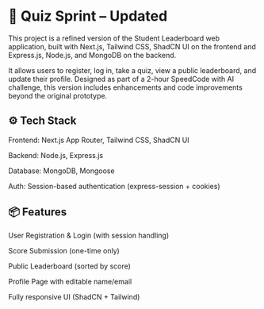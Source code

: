 # 🚀 Quiz Sprint – Updated

This project is a refined version of the Student Leaderboard web application, built with Next.js, Tailwind CSS, ShadCN UI on the frontend and Express.js, Node.js, and MongoDB on the backend.

It allows users to register, log in, take a quiz, view a public leaderboard, and update their profile. Designed as part of a 2-hour SpeedCode with AI challenge, this version includes enhancements and code improvements beyond the original prototype.

## ⚙️ Tech Stack

Frontend: Next.js App Router, Tailwind CSS, ShadCN UI

Backend: Node.js, Express.js

Database: MongoDB, Mongoose

Auth: Session-based authentication (express-session + cookies)

## 📦 Features

User Registration & Login (with session handling)

Score Submission (one-time only)

Public Leaderboard (sorted by score)

Profile Page with editable name/email

Fully responsive UI (ShadCN + Tailwind)
